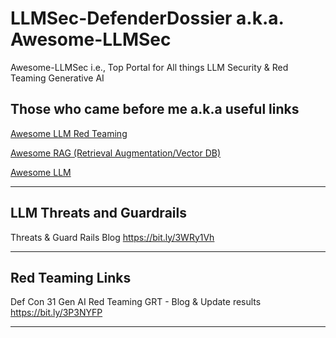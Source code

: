 # LLMSec-DefenderDossier a.k.a. Awesome-LLMSec
Awesome-LLMSec i.e., Top Portal for All things LLM Security &amp; Red Teaming Generative AI

## Those who came before me a.k.a useful links

[Awesome LLM Red Teaming](https://github.com/xsankar/Awesome-LLM-Red-Teaming)

[Awesome RAG (Retrieval Augmentation/Vector DB)](https://github.com/xsankar/Awesome-RAG)

[Awesome LLM](https://github.com/Hannibal046/Awesome-LLM)

---

## LLM Threats and Guardrails

Threats & Guard Rails Blog https://bit.ly/3WRy1Vh

---

## Red Teaming Links

Def Con 31 Gen AI Red Teaming GRT - Blog & Update results https://bit.ly/3P3NYFP

---
